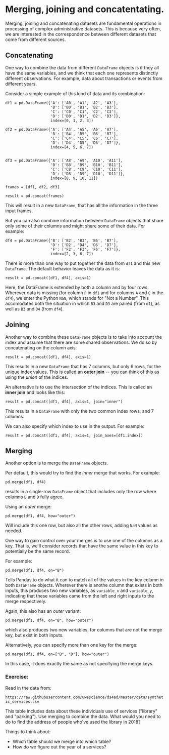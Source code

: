 # Merging, joining and concatentating. 

Merging, joining and concatenating datasets are fundamental operations in processing of 
complex administrative datasets. This is because very often, we are interested in the 
correspondence between different  datasets that come from different sources. 

## Concatenating

One way to combine the data from different `DataFrame` objects is if they all have the same 
variables, and we think that each one represents distinctly different observations. For 
example, data about transactions or events from different years. 

Consider a simple example of this kind of data and its combination:

```
df1 = pd.DataFrame({'A': ['A0', 'A1', 'A2', 'A3'],
                    'B': ['B0', 'B1', 'B2', 'B3'],
                    'C': ['C0', 'C1', 'C2', 'C3'],
                    'D': ['D0', 'D1', 'D2', 'D3']},
                    index=[0, 1, 2, 3]) 

df2 = pd.DataFrame({'A': ['A4', 'A5', 'A6', 'A7'],
                    'B': ['B4', 'B5', 'B6', 'B7'],
                    'C': ['C4', 'C5', 'C6', 'C7'],
                    'D': ['D4', 'D5', 'D6', 'D7']},
                    index=[4, 5, 6, 7])


df3 = pd.DataFrame({'A': ['A8', 'A9', 'A10', 'A11'],
                    'B': ['B8', 'B9', 'B10', 'B11'],
                    'C': ['C8', 'C9', 'C10', 'C11'],
                    'D': ['D8', 'D9', 'D10', 'D11']},
                    index=[8, 9, 10, 11]) 

frames = [df1, df2, df3]

result = pd.concat(frames)
```

This will result in a new `DataFrame`, that has all the information in the three input frames. 

But you can also combine information between `DataFrame` objects that share only some of their columns and might share some of their data. For example: 

```
df4 = pd.DataFrame({'B': ['B2', 'B3', 'B6', 'B7'], 
                    'D': ['D2', 'D4', 'D6', 'D7'],
                    'F': ['F2', 'F3', 'F6', 'F7']}, 
                    index=[2, 3, 6, 7])
```

There is more than one way to put together the data from `df1` and this new `DataFrame`. The default behavior leaves the data as it is: 

```
result = pd.concat([df1, df4], axis=1)
```

Here, the DataFrame is extended by both a column and by four rows. Wherever data is missing 
(for column `F` in `df1` and for columns `A` and `C` in the `df4`), we enter the Python `NaN`, 
which stands for "Not a Number". This accomodates both the situation in which `B3` and `D3` are paired (from `d1`), as well as `B3` and `D4` (from `df4`).

## Joining 

Another way to combine these `DataFrame` objects is to take into account the index and assume 
that there are some shared observations. We do so by concatenating on the column axis:

```
result = pd.concat([df1, df4], axis=1)
```

This results in a new `DataFrame` that has 7 columns, but only 6 rows, for the unique index values. This is called an **outer join** -- you can think of this as using the *union* of the indices. 

An alternative is to use the intersection of the indices. This is called an **inner join** and looks like this: 

```
result = pd.concat([df1, df4], axis=1, join="inner")
```

This results in a `DataFrame` with only the two common index rows, and 7 columns.

We can also specify which index to use in the output. For example: 

```
result = pd.concat([df1, df4], axis=1, join_axes=[df1.index])
```

## Merging

Another option is to merge the `DataFrame` objects. 

Per default, this would try to find the *inner* merge that works. For example: 

```
pd.merge(df1, df4)
```
results in a single-row `DataFrame` object that includes only the row where columns `B` and `D` fully agree.

Using an *outer* merge: 

```
pd.merge(df1, df4, how="outer")
```

Will include this one row, but also all the other rows, adding `NaN` values as needed.

One way to gain control over your merges is to use one of the columns as a key. That is, we'll consider records that have the same value in this key to potentially be the same record. 

For example: 

```
pd.merge(df1, df4, on="B")
```

Tells Pandas to do what it can to match all of the values in the key column in both `DataFrame` objects. Wherever there is anothe column that exists in both inputs, this produces two new variables, as `variable_x` and `variable_y`, indicating that these variables came from the left and right inputs to the merge respectively. 

Again, this also has an *outer* variant: 

```
pd.merge(df1, df4, on="B", how="outer")
```

which also produces two new variables, for columns that are not the merge key, but exist in both inputs.

Alternatively, you can specify more than one key for the merge:

```
pd.merge(df1, df4, on=["B", "D"], how="outer")
```

In this case, it does exactly the same as not specifying the merge keys.


### Exercise: 

Read in the data from: 

`https://raw.githubusercontent.com/uwescience/ds4ad/master/data/synthetic_services.csv`

This table includes data about these individuals use of services ("library" and "parking"). 
Use merging to combine the data. What would you need to do to find the address of people who've used the library in 2018? 

Things to think about: 

- Which table should we merge into which table?
- How do we figure out the year of a services? 


